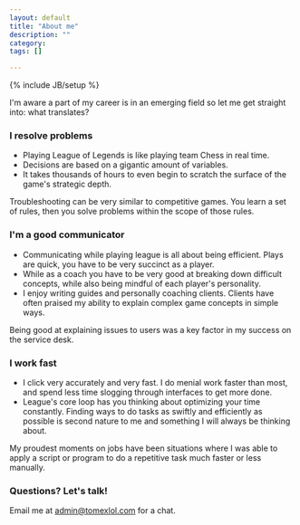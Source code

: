 ```yaml
---
layout: default
title: "About me"
description: ""
category: 
tags: []

---
```

{% include JB/setup %}

I'm aware a part of my career is in an emerging field so let me get straight into: what translates?

### I resolve problems
- Playing League of Legends is like playing team Chess in real time. 
- Decisions are based on a gigantic amount of variables.
- It takes thousands of hours to even begin to scratch the surface of the game's strategic depth.

Troubleshooting can be very similar to competitive games. You learn a set of rules, then you solve problems within the scope of those rules.


### I'm a good communicator
- Communicating while playing league is all about being efficient. Plays are quick, you have to be very succinct as a player.
- While as a coach you have to be very good at breaking down difficult concepts, while also being mindful of each player's personality.
- I enjoy writing guides and personally coaching clients. Clients have often praised my ability to explain complex game concepts in simple ways.

Being good at explaining issues to users was a key factor in my success on the service desk.


### I work fast
- I click very accurately and very fast. I do menial work faster than most, and spend less time slogging through interfaces to get more done.
- League's core loop has you thinking about optimizing your time constantly. Finding ways to do tasks as swiftly and efficiently as possible is second nature to me and something I will always be thinking about.

My proudest moments on jobs have been situations where I was able to apply a script or program to do a repetitive task much faster or less manually.



### Questions? Let's talk!
Email me at [admin@tomexlol.com](mailto:admin@tomexlol.com) for a chat.
